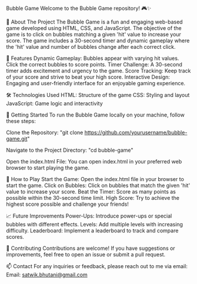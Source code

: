 Bubble Game
Welcome to the Bubble Game repository! 🎮✨

📖 About The Project
The Bubble Game is a fun and engaging web-based game developed using HTML, CSS, and JavaScript. The objective of the game is to click on bubbles matching a given 'hit' value to increase your score. The game includes a 30-second timer and dynamic gameplay where the 'hit' value and number of bubbles change after each correct click.

🎯 Features
Dynamic Gameplay: Bubbles appear with varying hit values. Click the correct bubbles to score points.
Timer Challenge: A 30-second timer adds excitement and urgency to the game.
Score Tracking: Keep track of your score and strive to beat your high score.
Interactive Design: Engaging and user-friendly interface for an enjoyable gaming experience.

🛠️ Technologies Used
HTML: Structure of the game
CSS: Styling and layout
JavaScript: Game logic and interactivity

🚀 Getting Started
To run the Bubble Game locally on your machine, follow these steps:

Clone the Repository:
"git clone https://github.com/yourusername/bubble-game.git"

Navigate to the Project Directory:
"cd bubble-game"

Open the index.html File:
You can open index.html in your preferred web browser to start playing the game.


📝 How to Play
Start the Game: Open the index.html file in your browser to start the game.
Click on Bubbles: Click on bubbles that match the given 'hit' value to increase your score.
Beat the Timer: Score as many points as possible within the 30-second time limit.
High Score: Try to achieve the highest score possible and challenge your friends!

📈 Future Improvements
Power-Ups: Introduce power-ups or special bubbles with different effects.
Levels: Add multiple levels with increasing difficulty.
Leaderboard: Implement a leaderboard to track and compare scores.

🤝 Contributing
Contributions are welcome! If you have suggestions or improvements, feel free to open an issue or submit a pull request.

📫 Contact
For any inquiries or feedback, please reach out to me via email:
Email: satwik.bhutani@gmail.com
